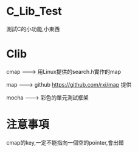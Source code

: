 # C_Lib_Test
測試C的小功能,小東西


# Clib

cmap ---> 用Linux提供的search.h實作的map

map ---> github https://github.com/rxi/map 提供

mocha ---> 彩色的單元測試框架

# 注意事項

cmap的key,一定不能指向一個空的pointer,會出錯
